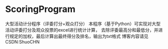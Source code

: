 # ScoringProgram
 大型活动计分程序（评委打分+观众打分）
本程序（基于Python）可实现对大型活动评委打分及观众投票的excel进行统计计算，
去除评委最高分和最低分，并进行规定的加权，最后计算出最终得分及排名，输出为txt格式
博客内容请见CSDN:ShuoCHN